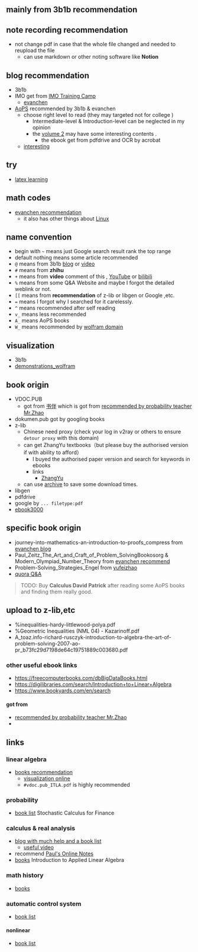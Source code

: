 ## mainly from 3b1b recommendation 
## note recording recommendation 
- not change pdf in case that the whole file changed and needed to reupload the file
  - can use markdown or other noting software like **Notion**  
## blog recommendation 
- 3b1b
- IMO get from [IMO Training Camp](https://sites.google.com/site/imocanada/)
  - [evanchen](https://web.evanchen.cc/faq-contest.html#C-0)
- [AoPS](https://artofproblemsolving.com/blog/articles/learn-problem-solving-approach-to-mathematics) recommended by 3b1b & evanchen  
  - choose right level to read (they may targeted not for college )
    - Intermediate-level & Introduction-level can be neglected in my opinion 
    - the [volume 2](https://www.aliyundrive.com/s/9civv9Evssm) may have some interesting contents .
      - the ebook get from pdfdrive and OCR by acrobat
  - [interesting ](https://artofproblemsolving.com/wiki/index.php/Proofs_without_words)
## try
- [latex learning ](https://artofproblemsolving.com/wiki/index.php/LaTeX)
## math codes
- [evanchen recommendation](https://web.evanchen.cc/techsupport.html)
  - it also has other things about [Linux](https://web.evanchen.cc/faq-linux.html) 
## name convention 
- begin with `~` means just Google search result rank the top range
- default nothing means some article recommended 
- `@` means from 3b1b [blog](https://www.3blue1brown.com/blog/book-recommendations) or [video](https://www.bilibili.com/video/BV1Kb4y167fE?spm_id_from=333.880.my_history.page.click)
- `#` means from **zhihu**
- `+` means from **video** comment of this , [YouTube](https://www.youtube.com/watch?v=-bc9EWhmDZg) or [bilibili](https://www.bilibili.com/video/BV1Kb4y167fE?spm_id_from=333.880.my_history.page.click)
- `%` means from some Q&A Website and maybe I forgot the detailed weblink or not.
- `[[` means from **recommendation** of z-lib or libgen or Google ,etc.
- `=` means I forgot why I searched for it carelessly. 
- `^` means recommended after self reading 
- `v_` means less recommended 
- `A_` means AoPS books
- `W_` means recommended by [wolfram domain](https://mathworld.wolfram.com/EulerFormula.html)
## visualization 
- 3b1b
- [demonstrations_wolfram](https://demonstrations.wolfram.com/AVisualProofOfTheDoubleAngleFormulaForSine/)
## book origin 
- VDOC.PUB
  - got from [书伴](https://bookfere.com/ebook) which is got from [recommended by probability teacher Mr.Zhao ](https://www.zhihu.com/question/356005353/answer/2246176461?utm_medium=social&utm_source=qzone&utm_oi=829243124659388416)
- dokumen.pub got by googling books
- z-lib
  - Chinese need proxy (check your log in v2ray or others to ensure `detour proxy` with this domain)
  - can get ZhangYu textbooks（but please buy the authorised version if with ability to afford）
    - I buyed the authorised paper version and search for keywords in ebooks
    - links
      - [ZhangYu](https://zh.u1lib.org/book/19091643/885345/?wrongHash)
  - can use [archive](https://archive.org/download/the-art-of-problem-solving-prealgebra-by-richard-rusczyck-david-patrick-ravi-boppana-z-lib.org) to save some download times.
- libgen
- pdfdrive
- google by `... filetype:pdf`
- [ebook3000](http://www.ebook3000.com)
## specific book origin 
- journey-into-mathematics-an-introduction-to-proofs_compress from [evanchen blog](https://web.evanchen.cc/wherestart.html)
- Paul_Zeitz_The_Art_and_Craft_of_Problem_SolvingBookosorg & Modern_Olympiad_Number_Theory from [evanchen recommend](https://web.evanchen.cc/recommend.html)
- Problem-Solving_Strategies_Engel from [yufeizhao](https://yufeizhao.com/olympiad/#book-recommendations)
- [quora Q&A](https://www.quora.com/What-are-some-good-books-on-inequalities)

> TODO: Buy **Calculus David Patrick** after reading some AoPS books and finding them really good.

## upload to z-lib,etc
- %inequalities-hardy-littlewood-polya.pdf
- %Geometric Inequalities (NML 04) - Kazarinoff.pdf
- A_toaz.info-richard-rusczyk-introduction-to-algebra-the-art-of-problem-solving-2007-ao-pr_b73fc29d7198de64c19751889c003680.pdf
### other useful ebook links
- https://freecomputerbooks.com/dbBigDataBooks.html
- https://digilibraries.com/search/Introduction+to+Linear+Algebra
- https://www.bookyards.com/en/search
#### got from
- [recommended by probability teacher Mr.Zhao ](https://www.zhihu.com/question/356005353/answer/2246176461?utm_medium=social&utm_source=qzone&utm_oi=829243124659388416)
- 
## links
### linear algebra
- [books recommendation](https://www.zhihu.com/question/19869518)
  - [visualization online](http://immersivemath.com/ila/ch08_rank/ch08.html)
  - `#vdoc.pub_ITLA.pdf` is highly recommended  
### probability 
- [book list](https://www.zhihu.com/question/19995680)
Stochastic Calculus for Finance

### calculus & real analysis  
- [blog with much help and a book list](https://www.cnblogs.com/iMath/p/9810722.html)
  - [useful video](https://www.bilibili.com/video/av64578050/?p=2&spm_id_from=pageDriver)
- recommend [Paul's Online Notes](https://tutorial.math.lamar.edu/Classes/CalcI/CalcI.aspx)
- [books](https://www.zhihu.com/question/58305986)
Introduction to Applied Linear Algebra


### math history 
- [books](https://math.stackexchange.com/questions/31058/good-books-on-math-history)

### automatic control system
- [book list](https://www.zhihu.com/question/41644977)
#### nonlinear
- [book list](https://www.researchgate.net/post/I_want_to_study_Nonlinear_control_can_any_body_recommend_a_book_or_Videotutorials)